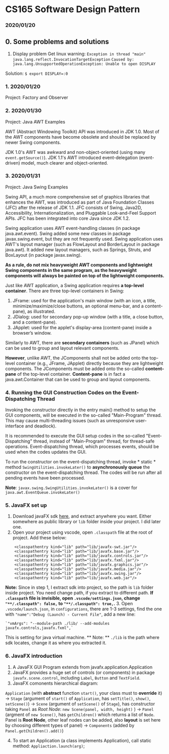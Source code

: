 # CS165 Software Design Pattern
### 2020/01/20

## 0. Some problems and solutions
1. Display problem
Get linux warning: 
`Exception in thread "main" java.lang.reflect.InvocationTargetException`
`Caused by: java.lang.UnsupportedOperationException: Unable to open DISPLAY`

Solution:
`$ export DISPLAY=:0`


### 1. 2020/01/20 
Project: Factory and Observer

### 2. 2020/01/30
Project: Java AWT Examples

AWT (Abstract Windowing Toolkit) API was introduced in JDK 1.0. Most of the AWT 
components have become obsolete and should be replaced by newer Swing components.

JDK 1.0's AWT was awkward and non-object-oriented (using many `event.getSource()`). 
JDK 1.1's AWT introduced event-delegation (event-driven) model, much clearer and 
object-oriented.

### 3. 2020/01/31
Project: Java Swing Examples

Swing API, a much more comprehensive set of graphics libraries that enhances the 
AWT, was introduced as part of Java Foundation Classes (JFC) after the release of 
JDK 1.1. JFC consists of Swing, Java2D, Accessibility, Internationalization, and 
Pluggable Look-and-Feel Support APIs. JFC has been integrated into core Java 
since JDK 1.2.

Swing application uses AWT event-handling classes (in package java.awt.event). 
Swing added some new classes in package javax.swing.event, but they are not frequently used.
Swing application uses AWT's layout manager (such as FlowLayout and BorderLayout 
in package java.awt). It added new layout managers, such as Springs, Struts, and 
BoxLayout (in package javax.swing).

**As a rule, do not mix heavyweight AWT components and lightweight Swing components in the same program, as the heavyweight components will always be painted on top of the lightweight components.**

Just like AWT application, a Swing application requires **a top-level container**. There are three top-level containers in Swing:

1. JFrame: used for the application's main window (with an icon, a title, minimize/maximize/close buttons, an optional menu-bar, and a content-pane), as illustrated.
2. JDialog: used for secondary pop-up window (with a title, a close button, and a content-pane).
3. JApplet: used for the applet's display-area (content-pane) inside a browser’s window.

Similarly to AWT, there are **secondary containers** (such as JPanel) which can be used to group and layout relevant components.

**However**, unlike AWT, the JComponents shall not be added onto the top-level container (e.g., JFrame, JApplet) directly because they are lightweight components. The JComponents must be added onto the so-called **content-pane** of the top-level container. **Content-pane** is in fact a java.awt.Container that can be used to group and layout components.

### 4. Running the GUI Construction Codes on the Event-Dispatching Thread
Invoking the constructor directly in the entry main() method to setup the GUI components, will be executed in the so-called "Main-Program" thread. This may cause multi-threading issues (such as unresponsive user-interface and deadlock).

It is recommended to execute the GUI setup codes in the so-called "Event-Dispatching" thread, instead of "Main-Program" thread, for thread-safe operations. Event-dispatching thread, which processes events, should be used when the codes updates the GUI.

To run the constructor on the event-dispatching thread, invoke * static * method `SwingUtilities.invokeLater()` to **asynchronously queue** the constructor on the event-dispatching thread. The codes will be run after all pending events have been processed.

**Note**: `javax.swing.SwingUtilities.invokeLater()` is a cover for `java.awt.EventQueue.invokeLater()`

### 5. JavaFX set up
1. Download javaFX sdk [here](https://openjfx.io/), and extract anywhere you want. Either somewhere as public library or `lib` folder inside your project. I did later one.
2. Open your project using vscode, open `.classpath` file at the root of project. Add these below:
```
	<classpathentry kind="lib" path="lib/javafx-swt.jar"/>
	<classpathentry kind="lib" path="lib/javafx.base.jar"/>
	<classpathentry kind="lib" path="lib/javafx.controls.jar"/>
	<classpathentry kind="lib" path="lib/javafx.fxml.jar"/>
	<classpathentry kind="lib" path="lib/javafx.graphics.jar"/>
	<classpathentry kind="lib" path="lib/javafx.media.jar"/>
	<classpathentry kind="lib" path="lib/javafx.swing.jar"/>
	<classpathentry kind="lib" path="lib/javafx.web.jar"/>
```
**Note:** Since in step 1, I extract sdk into project, so the path is `lib` folder inside project. You need change path, if you extract to different path.
**If `.classpath` file is invisible, open `.vscode/settings.json`, change `"**/.classpath": false,` to `"**/.classpath": true,`.**
3. Open `.vscode/launch.json`, in `configurations`, there are 1-3 settings, find the one with `"name":"Debug (Launch) - Current File"`, add a new line:

	`"vmArgs": "--module-path ./lib/ --add-modules javafx.controls,javafx.fxml",`

This is setting for java virtual machine. ** Note: ** `./lib` is the path where sdk locates, change it as where you extracted it.

### 6. JavaFX introduction
1. A JavaFX GUI Program extends from javafx.application.Application
2. JavaFX provides a huge set of controls (or components) in package `javafx.scene.control`, including `Label`, `Button` and `TextField`.
3. JavaFX comonents hierarchical diagram:

`Application` (with **abstract** function `start()`, your class must to **override** it) -> 
`Stage` (argument of `start()` of `Application`, has `setTitle()`, `show()`, `setScene()`) -> 
`Scene` (argument of `setScene()` of `Stage`), has constructor taking `Panel` as *Root Node*: `new Scene(panel, width, height)` ) -> 
`Panel` (argment of `new Scene()`, has `getChildren()` which returns a list  of `Node`. Panel is **Root Node**, other leaf nodes can be added, also **layout** is set here by choosing different types of panel) -> 
`Components` (added by `Panel.getChildren().add()`)

4. To start an Application (a class implements Application), call static method: `Appliaction.launch(arg)`;